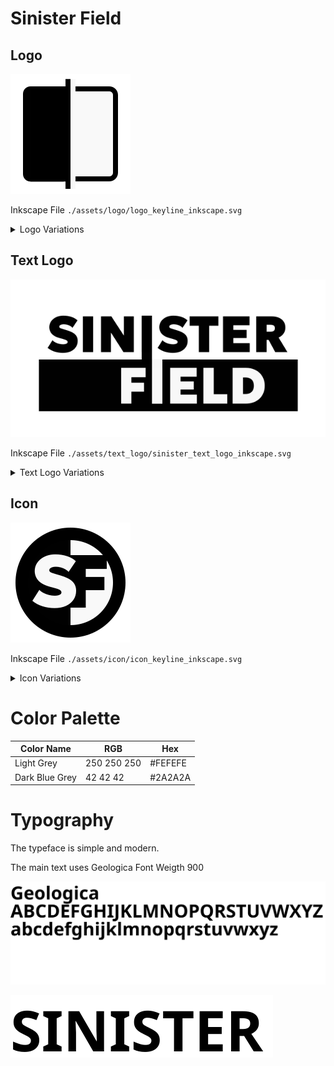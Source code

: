 # Sinister Field

## Logo



![Image of Sinister Logo](./assets/logo/logo_keyline_v3.png)



Inkscape File `./assets/logo/logo_keyline_inkscape.svg`

<details>
<summary>Logo Variations</summary>

![Image of Sinister Logo](./assets/logo/logo_keyline_v1.png)

![Image of Sinister Logo](./assets/logo/logo_keyline_v2.png)

![Image of Sinister Logo](./assets/logo/logo_keyline_v4.png)


![Image of Sinister Logo](./assets/logo/logo_keyline_v5.png)

![Image of Sinister Logo](./assets/logo/sinister_logo_840x530.png)

Inkscape File `./assets/logo/logo_keyline_inkscape.svg`

</details>

## Text Logo

![Image of Sinister Text Logo](./assets/text_logo/sinister_text_logo_v6.png)

Inkscape File `./assets/text_logo/sinister_text_logo_inkscape.svg`

<details>
<summary>Text Logo Variations</summary>

![Image of Sinister Text Logo](./assets/text_logo/sinister_text_logo_v4_700x300.png)

![Image of Sinister Text Logo](./assets/text_logo/sinister_text_logo_v3_700x300.png)

![Image of Sinister Text Logo](./assets/text_logo/sinister_text_logo_v2_700x300.png)

![Image of Sinister Text Logo](./assets/text_logo/sinister_text_logo_v5_700x300.png)

</details>

## Icon

![Image of Sinister Icon](./assets/icon/icon_keyline_192x192_v2.png)

Inkscape File `./assets/icon/icon_keyline_inkscape.svg`

<details>
<summary>Icon Variations</summary>

![Image of Sinister Icon](./assets/icon/icon_keyline_192x192.png)

![Image of Sinister Icon](./assets/icon/icon_keyline_192x192_v2ext.png)

![Image of Sinister Icon](./assets/icon/sinister_icon_v4.png)

![Image of Sinister Icon v2](./assets/icon/sinister_icon_v2.png)

![Image of Sinister Icon v1](./assets/icon/sinister_icon_v1.png)

</details>

# Color Palette


Color Name | RGB | Hex
-----------|-----|--------
Light Grey | 250 250 250 | #FEFEFE  
Dark Blue Grey | 42 42 42 | #2A2A2A

# Typography

The typeface is simple and modern. 

The main text uses Geologica 
Font Weigth 900

![Font Example](./assets/font-example.svg)

![Font Name Example](./assets/font-name-example.svg)
